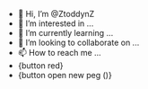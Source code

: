 - 👋 Hi, I’m @ZtoddynZ
- 👀 I’m interested in ...
- 🌱 I’m currently learning ...
- 💞️ I’m looking to collaborate on ...
- 📫 How to reach me ...
- {button red}
- {button open new peg ()}

<!---
ZtoddynZ/ZtoddynZ is a ✨ special ✨ repository because its `README.md` (this file) appears on your GitHub profile.
You can click the Preview link to take a look at your changes.
--->
